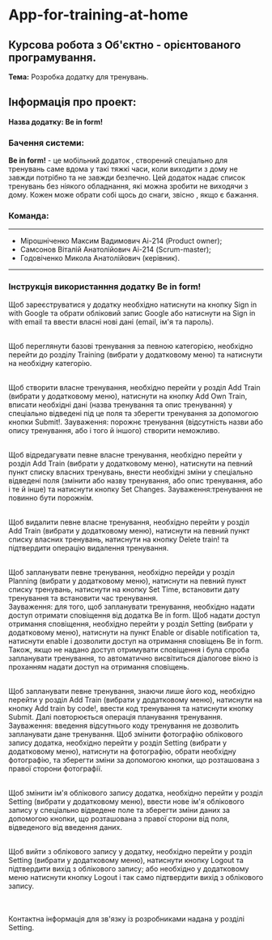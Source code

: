 # App-for-training-at-home 

## Курсова робота з Об'єктно - орієнтованого програмування.

**Тема:** Розробка додатку для тренувань.

## Інформація про проект: 

**Назва додатку: Be in form!** 

### Бачення системи:

**Be in form!** - це мобільний додаток , створений спеціально для тренувань саме вдома у такі тяжкі часи, коли виходити з дому не завжди потрібно та не завжди безпечно. 
Цей додаток надає список тренувань без ніякого обладнання, які можна зробити не виходячи з дому. Кожен може обрати собі щось до снаги, звісно , якщо є бажання.

### Команда:
------------

- Мірошніченко Максим Вадимович Аі-214 (Product owner);
- Самсонов Віталій Анатолійович Аі-214 (Scrum-master); 
- Годовіченко Микола Анатолійович (керівник). 

-----------

### Інструкція використанння додатку Be in form!

Щоб зареєструватися у додатку необхідно натиснути на кнопку Sign in with Google та обрати обліковий запис Google або натиснути на Sign in with email та ввести власні нові дані (email, ім'я та пароль).<br><br>

Щоб переглянути базові тренування за певною категорією, необхідно перейти до розділу Training (вибрати у додатковому меню) та натиснути на необхідну категорію.<br><br>

Щоб створити власне тренування, необхідно перейти у розділ Add Train (вибрати у додатковому меню), натиснути на кнопку Add Own Train, вписати необхідні дані (назва тренування та опис тренування) у спеціально відведені під це поля та зберегти тренування за допомогою кнопки Submit!. Зауваження: порожнє тренування (відсутність назви або опису тренування, або і того й іншого) створити неможливо.<br><br>

Щоб відредагувати певне власне тренування, необхідно перейти у розділ Add Train (вибрати у додатковому меню), натиснути на певний пункт списку власних тренувань, внести необхідні зміни у спеціально відведені поля (змінити або назву тренування, або опис тренування, або і те й інше) та натиснути кнопку Set Changes. Зауваження:тренування не повинно бути порожнім.<br><br>

Щоб видалити певне власне тренування, необхідно перейти у розділ Add Train (вибрати у додатковому меню), натиснути на певний пункт списку власних тренувань, натиснути на кнопку Delete train! та підтвердити операцію видалення тренування.<br><br>

Щоб запланувати певне тренування, необхідно перейди у розділ Planning (вибрати у додатковому меню), натиснути на певний пункт списку тренувань, натиснути на кнопку Set Time, встановити дату тренування та встановити час тренування.<br>Зауваження: для того, щоб запланувати тренування, необхідно надати доступ отримати сповіщення від додатка Be in form. Щоб надати доступ отримання сповіщення, необхідно перейти у розділ Setting (вибрати у додатковому меню), натиснути на пункт Enable or disable notification та, натиснути enable і дозволити доступ на отримання сповіщень Be in form. Також, якщо не надано доступ отримувати сповіщення і була спроба запланувати тренування, то автоматично висвітиться діалогове вікно із проханням надати доступ на отримання сповіщень.<br><br>

Щоб запланувати певне тренування, знаючи лише його код, необхідно перейти у розділ Add Train (вибрати у додатковому меню), натиснути на кнопку Add train by code!, ввести код тренування та натиснути кнопку Submit. Далі повторюється операція планування тренування. Зауваження: введення відсутнього коду тренування не дозволить запланувати дане тренування. Щоб змінити фотографію облікового запису додатка, необхідно перейти у розділ Setting (вибрати у додатковому меню), натиснути на фотографію, обрати необхідну фотографію, та зберегти зміни за допомогою кнопки, що розташована з правої сторони фотографії.<br><br>

Щоб змінити ім'я облікового запису додатка, необхідно перейти у розділ Setting (вибрати у додатковому меню), ввести нове ім'я облікового запису у спеціально відведене поле та зберегти зміни даних за допомогою кнопки, що розташована з правої сторони від поля, відведеного від введення даних.<br><br>

Щоб вийти з облікового запису у додатку, необхідно перейти у розділ Setting (вибрати у додатковому меню), натиснути кнопку Logout та підтвердити вихід з облікового запису; або необхідно у додатковому меню натиснути кнопку Logout і так само підтвердити вихід з облікового запису.<br><br><br>

Контактна інформація для зв'язку із розробниками надана у розділі Setting.
